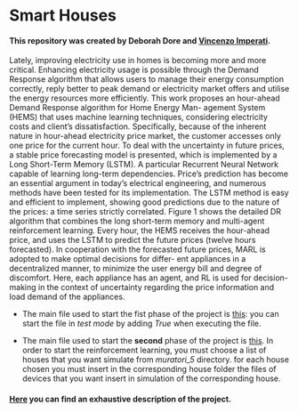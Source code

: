 # Smart Houses

#### This repository was created by Deborah Dore and [Vincenzo Imperati](https://github.com/VincenzoImp).

Lately, improving electricity use in homes is becoming more and more critical. Enhancing electricity usage is possible through the Demand Response algorithm that allows users to manage their energy consumption correctly, reply better to peak demand or electricity market offers and utilise the energy resources more efficiently.
This work proposes an hour-ahead Demand Response algorithm for Home Energy Man- agement System (HEMS) that uses machine learning techniques, considering electricity costs and client’s dissatisfaction.
Specifically, because of the inherent nature in hour-ahead electricity price market, the customer accesses only one price for the current hour. To deal with the uncertainty in future prices, a stable price forecasting model is presented, which is implemented by a Long Short-Term Memory (LSTM). A particular Recurrent Neural Network capable of learning long-term dependencies.
Price’s prediction has become an essential argument in today’s electrical engineering, and numerous methods have been tested for its implementation. The LSTM method is easy and efficient to implement, showing good predictions due to the nature of the prices: a time series strictly correlated.
Figure 1 shows the detailed DR algorithm that combines the long short-term memory and multi-agent reinforcement learning. Every hour, the HEMS receives the hour-ahead price, and uses the LSTM to predict the future prices (twelve hours forecasted). In cooperation with the forecasted future prices, MARL is adopted to make optimal decisions for differ- ent appliances in a decentralized manner, to minimize the user energy bill and degree of discomfort. Here, each appliance has an agent, and RL is used for decision-making in the context of uncertainty regarding the price information and load demand of the appliances.


- The main file used to start the fist phase of the project is [this](main.py): you can start the file in *test mode* by
  adding *True* when executing the file.

- The main file used to start the **second** phase of the project is [this](RL/main.py). In order to start the
  reinforcement learning, you must choose a list of houses that you want simulate from *muratori_5* directory. for each
  house chosen you must insert in the corresponding house folder the files of devices that you want insert in simulation
  of the corresponding house.
  
  
#### [Here](Smart%20Houses.pdf) you can find an exhaustive description of the project.

